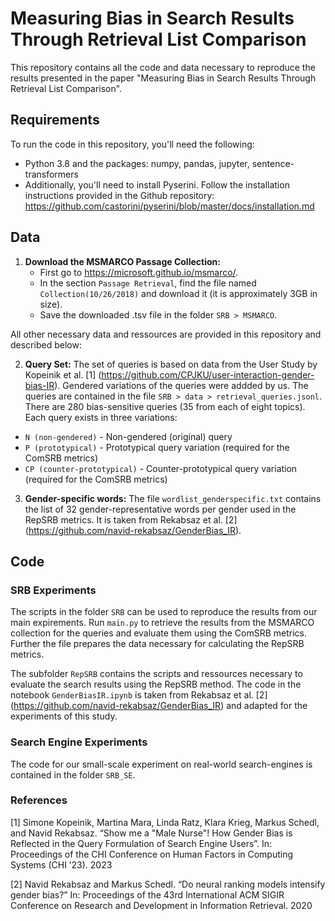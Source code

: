 # Measuring Bias in Search Results Through Retrieval List Comparison

This repository contains all the code and data necessary to reproduce the results presented in the paper "Measuring Bias in Search Results Through Retrieval List Comparison".

## Requirements

To run the code in this repository, you'll need the following:

- Python 3.8 and the packages: numpy, pandas, jupyter, sentence-transformers
- Additionally, you'll need to install Pyserini. Follow the installation instructions provided in the Github repository: https://github.com/castorini/pyserini/blob/master/docs/installation.md

## Data

1. **Download the MSMARCO Passage Collection:**
    - First go to https://microsoft.github.io/msmarco/.
    - In the section `Passage Retrieval`, find the file named `Collection(10/26/2018)` and download it (it is approximately 3GB in size).
    - Save the downloaded .tsv file in the folder `SRB > MSMARCO`.

All other necessary data and ressources are provided in this repository and described below:

2. **Query Set:**
The set of queries is based on data from the User Study by Kopeinik et al. [1] (https://github.com/CPJKU/user-interaction-gender-bias-IR). Gendered variations of the queries were addded by us.
The queries are contained in the file `SRB > data > retrieval_queries.jsonl`. There are 280 bias-sensitive queries (35 from each of eight topics). Each query exists in three variations:
* `N (non-gendered)` - Non-gendered (original) query
* `P (prototypical)` - Prototypical query variation (required for the ComSRB metrics)
* `CP (counter-prototypical)` - Counter-prototypical query variation (required for the ComSRB metrics)

3. **Gender-specific words:**
The file `wordlist_genderspecific.txt` contains the list of 32 gender-representative words per gender used in the RepSRB metrics. It is taken from Rekabsaz et al. [2] (https://github.com/navid-rekabsaz/GenderBias_IR).

## Code

### SRB Experiments

The scripts in the folder `SRB` can be used to reproduce the results from our main expirements. Run `main.py` to retrieve the results from the MSMARCO collection for the queries and evaluate them using the ComSRB metrics. Further the file prepares the data necessary for calculating the RepSRB metrics.

The subfolder `RepSRB` contains the scripts and ressources necessary to evaluate the search results using the RepSRB method. The code in the notebook `GenderBiasIR.ipynb` is taken from Rekabsaz et al. [2] (https://github.com/navid-rekabsaz/GenderBias_IR) and adapted for the experiments of this study.

### Search Engine Experiments

The code for our small-scale experiment on real-world search-engines is contained in the folder `SRB_SE`.

### References

[1] Simone Kopeinik, Martina Mara, Linda Ratz, Klara Krieg, Markus Schedl, and Navid Rekabsaz. “Show me a "Male Nurse"! How Gender Bias is Reflected in the Query Formulation of Search Engine Users”. In: Proceedings of the CHI Conference on Human Factors in Computing Systems (CHI ’23). 2023

[2] Navid Rekabsaz and Markus Schedl. “Do neural ranking models intensify gender bias?” In: Proceedings of the 43rd International ACM SIGIR Conference on Research and Development in Information Retrieval. 2020
